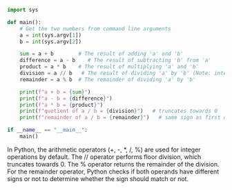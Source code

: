 ```python
import sys

def main():
    # Get the two numbers from command line arguments
    a = int(sys.argv[1])
    b = int(sys.argv[2])

    sum = a + b        # The result of adding 'a' and 'b'
    difference = a - b    # The result of subtracting 'b' from 'a'
    product = a * b    # The result of multiplying 'a' and 'b'
    division = a // b   # The result of dividing 'a' by 'b' (Note: integer division is discouraged in print statements due to confusion with string concatenation)
    remainder = a % b  # The remainder of dividing 'a' by 'b'

    print(f"a + b = {sum}")
    print(f"a - b = {difference}")
    print(f"a * b = {product}")
    print(f"quotient of a / b = {division}")   # truncates towards 0
    print(f"remainder of a / b = {remainder}")   # same sign as first operand

if __name__ == "__main__":
    main()
```
In Python, the arithmetic operators (+, -, *, /, %) are used for integer operations by default. The // operator performs floor division, which truncates towards 0. The % operator returns the remainder of the division. For the remainder operator, Python checks if both operands have different signs or not to determine whether the sign should match or not.
